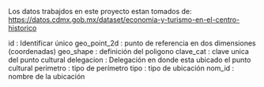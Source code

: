 Los datos trabajdos en este proyecto estan tomados de: https://datos.cdmx.gob.mx/dataset/economia-y-turismo-en-el-centro-historico

id  : Identificar único
geo_point_2d : punto de referencia en dos dimensiones (coordenadas)
geo_shape : definición del poligono
clave_cat : clave unica del punto cultural
delegacion : Delegación en donde esta ubicado el punto cultural
perimetro : tipo de perímetro
tipo : tipo de ubicación 
nom_id : nombre de la ubicación